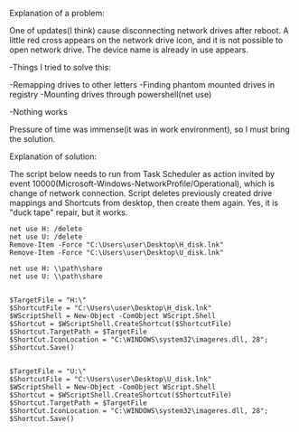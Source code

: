 Explanation of a problem:

One of updates(I think) cause disconnecting network drives after reboot. A little red cross appears on the network drive icon, and it is not possible to open network drive. The device name is already in use appears.

-Things I tried to solve this:

-Remapping drives to other letters
-Finding phantom mounted drives in registry
-Mounting drives through powershell(net use)

-Nothing works


Pressure of time was immense(it was in work environment), so I must bring the solution.

Explanation of solution:

The script below needs to run from Task Scheduler as action invited by event 10000(Microsoft-Windows-NetworkProfile/Operational), which is change of network connection.
Script deletes previously created drive mappings and Shortcuts from desktop, then create them again.
Yes, it is "duck tape" repair, but it works.

```
net use H: /delete
net use U: /delete
Remove-Item -Force "C:\Users\user\Desktop\H_disk.lnk"
Remove-Item -Force "C:\Users\user\Desktop\U_disk.lnk"

net use H: \\path\share
net use U: \\path\share


$TargetFile = "H:\"
$ShortcutFile = "C:\Users\user\Desktop\H_disk.lnk"
$WScriptShell = New-Object -ComObject WScript.Shell
$Shortcut = $WScriptShell.CreateShortcut($ShortcutFile)
$Shortcut.TargetPath = $TargetFile
$ShortCut.IconLocation = "C:\WINDOWS\system32\imageres.dll, 28";
$Shortcut.Save()


$TargetFile = "U:\"
$ShortcutFile = "C:\Users\user\Desktop\U_disk.lnk"
$WScriptShell = New-Object -ComObject WScript.Shell
$Shortcut = $WScriptShell.CreateShortcut($ShortcutFile)
$Shortcut.TargetPath = $TargetFile
$ShortCut.IconLocation = "C:\WINDOWS\system32\imageres.dll, 28";
$Shortcut.Save()
```
